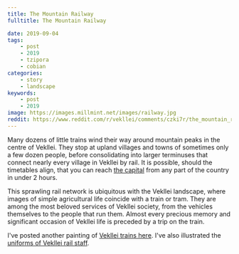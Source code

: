 ```yaml
---
title: The Mountain Railway
fulltitle: The Mountain Railway

date: 2019-09-04
tags:
    - post
    - 2019
    - tzipora
    - cobian
categories:
    - story
    - landscape
keywords:
    - post
    - 2019
image: https://images.millmint.net/images/railway.jpg
reddit: https://www.reddit.com/r/vekllei/comments/czki7r/the_mountain_railway/
---
```


Many dozens of little trains wind their way around mountain peaks in the centre of Vekllei. They stop at upland villages and towns of sometimes only a few dozen people, before consolidating into larger terminuses that connect nearly every village in Vekllei by rail. It is possible, should the timetables align, that you can reach [the capital](https://i.redd.it/cv63rwy3kik31.png) from any part of the country in under 2 hours.

This sprawling rail network is ubiquitous with the Vekllei landscape, where images of simple agricultural life coincide with a train or tram. They are among the most beloved services of Vekllei society, from the vehicles themselves to the people that run them. Almost every precious memory and significant occasion of Vekllei life is preceded by a trip on the train.

I've posted another painting of [Vekllei trains here](https://www.reddit.com/r/worldbuilding/comments/busvvn/catching_a_steam_locomotive_to_school/). I've also illustrated the [uniforms of Vekllei rail staff](https://www.reddit.com/r/vekllei/comments/cr65zu/the_people_of_veklleis_railway_plus_dog/).
